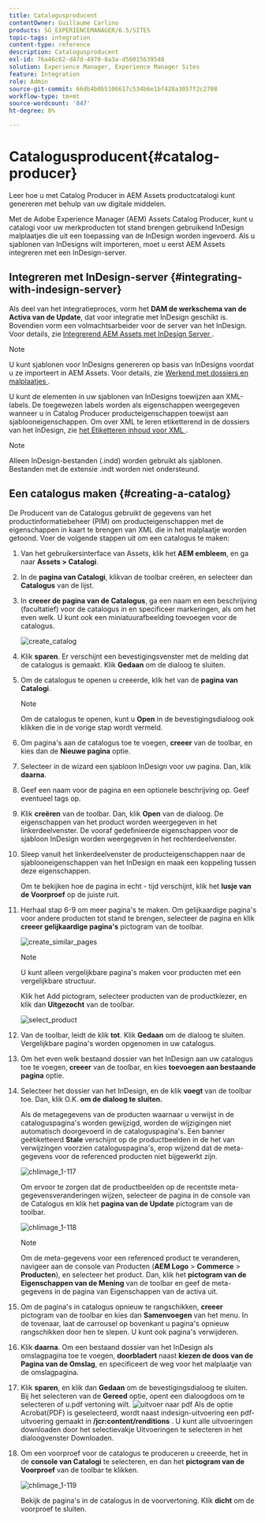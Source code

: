 ```yaml
---
title: Catalogusproducent
contentOwner: Guillaume Carlino
products: SG_EXPERIENCEMANAGER/6.5/SITES
topic-tags: integration
content-type: reference
description: Catalogusproducent
exl-id: 76a46c62-d47d-4970-8a3a-d56015639548
solution: Experience Manager, Experience Manager Sites
feature: Integration
role: Admin
source-git-commit: 66db4b0b5106617c534b6e1bf428a3057f2c2708
workflow-type: tm+mt
source-wordcount: '847'
ht-degree: 0%

---
```


# Catalogusproducent{#catalog-producer}

Leer hoe u met Catalog Producer in AEM Assets productcatalogi kunt genereren met behulp van uw digitale middelen.

Met de Adobe Experience Manager (AEM) Assets Catalog Producer, kunt u catalogi voor uw merkproducten tot stand brengen gebruikend InDesign malplaatjes die uit een toepassing van de InDesign worden ingevoerd. Als u sjablonen van InDesigns wilt importeren, moet u eerst AEM Assets integreren met een InDesign-server.

## Integreren met InDesign-server {#integrating-with-indesign-server}

Als deel van het integratieproces, vorm het **DAM de werkschema van de Activa van de Update**, dat voor integratie met InDesign geschikt is. Bovendien vorm een volmachtsarbeider voor de server van het InDesign. Voor details, zie [ Integrerend AEM Assets met InDesign Server ](/help/assets/indesign.md).

>[!NOTE]
>
>U kunt sjablonen voor InDesigns genereren op basis van InDesigns voordat u ze importeert in AEM Assets. Voor details, zie [ Werkend met dossiers en malplaatjes ](https://helpx.adobe.com/indesign/using/files-templates.html).
>
>U kunt de elementen in uw sjablonen van InDesigns toewijzen aan XML-labels. De toegewezen labels worden als eigenschappen weergegeven wanneer u in Catalog Producer producteigenschappen toewijst aan sjablooneigenschappen. Om over XML te leren etiketterend in de dossiers van het InDesign, zie [ het Etiketteren inhoud voor XML ](https://helpx.adobe.com/indesign/using/tagging-content-xml.html).

>[!NOTE]
>
>Alleen InDesign-bestanden (.indd) worden gebruikt als sjablonen. Bestanden met de extensie .indt worden niet ondersteund.

## Een catalogus maken {#creating-a-catalog}

De Producent van de Catalogus gebruikt de gegevens van het productinformatiebeheer (PIM) om producteigenschappen met de eigenschappen in kaart te brengen van XML die in het malplaatje worden getoond. Voer de volgende stappen uit om een catalogus te maken:

1. Van het gebruikersinterface van Assets, klik het **AEM embleem**, en ga naar **Assets > Catalogi**.
1. In de **pagina van Catalogi**, klik **&#x200B;**&#x200B;van de toolbar creëren, en selecteer dan **Catalogus** van de lijst.
1. In **creeer de pagina van de Catalogus**, ga een naam en een beschrijving (facultatief) voor de catalogus in en specificeer markeringen, als om het even welk. U kunt ook een miniatuurafbeelding toevoegen voor de catalogus.

   ![ create_catalog ](assets/create_catalog.png)

1. Klik **sparen**. Er verschijnt een bevestigingsvenster met de melding dat de catalogus is gemaakt. Klik **Gedaan** om de dialoog te sluiten.
1. Om de catalogus te openen u creeerde, klik het van de **pagina van Catalogi**.

   >[!NOTE]
   >
   >Om de catalogus te openen, kunt u **Open** in de bevestigingsdialoog ook klikken die in de vorige stap wordt vermeld.

1. Om pagina&#39;s aan de catalogus toe te voegen, **creeer** van de toolbar, en kies dan de **Nieuwe pagina** optie.
1. Selecteer in de wizard een sjabloon InDesign voor uw pagina. Dan, klik **daarna**.
1. Geef een naam voor de pagina en een optionele beschrijving op. Geef eventueel tags op.
1. Klik **creëren** van de toolbar. Dan, klik **Open** van de dialoog. De eigenschappen van het product worden weergegeven in het linkerdeelvenster. De vooraf gedefinieerde eigenschappen voor de sjabloon InDesign worden weergegeven in het rechterdeelvenster.
1. Sleep vanuit het linkerdeelvenster de producteigenschappen naar de sjablooneigenschappen van het InDesign en maak een koppeling tussen deze eigenschappen.

   Om te bekijken hoe de pagina in echt - tijd verschijnt, klik het **lusje van de Voorproef** op de juiste ruit.

1. Herhaal stap 6-9 om meer pagina&#39;s te maken. Om gelijkaardige pagina&#39;s voor andere producten tot stand te brengen, selecteer de pagina en klik **creeer gelijkaardige pagina&#39;s** pictogram van de toolbar.

   ![ create_similar_pages ](assets/create_similar_pages.png)

   >[!NOTE]
   >
   >U kunt alleen vergelijkbare pagina&#39;s maken voor producten met een vergelijkbare structuur.

   Klik het Add pictogram, selecteer producten van de productkiezer, en klik dan **Uitgezocht** van de toolbar.

   ![ select_product ](assets/select_product.png)

1. Van de toolbar, leidt de klik **tot**. Klik **Gedaan** om de dialoog te sluiten. Vergelijkbare pagina&#39;s worden opgenomen in uw catalogus.
1. Om het even welk bestaand dossier van het InDesign aan uw catalogus toe te voegen, **creeer** van de toolbar, en kies **toevoegen aan bestaande pagina** optie.
1. Selecteer het dossier van het InDesign, en de klik **voegt** van de toolbar toe. Dan, klik O.K. **om de dialoog te sluiten.**

   Als de metagegevens van de producten waarnaar u verwijst in de cataloguspagina&#39;s worden gewijzigd, worden de wijzigingen niet automatisch doorgevoerd in de cataloguspagina&#39;s. Een banner geëtiketteerd **Stale** verschijnt op de productbeelden in de het van verwijzingen voorzien cataloguspagina&#39;s, erop wijzend dat de meta-gegevens voor de referenced producten niet bijgewerkt zijn.

   ![ chlimage_1-117 ](assets/chlimage_1-117a.png)

   Om ervoor te zorgen dat de productbeelden op de recentste meta-gegevensveranderingen wijzen, selecteer de pagina in de console van de Catalogus en klik het **pagina van de Update** pictogram van de toolbar.

   ![ chlimage_1-118 ](assets/chlimage_1-118a.png)

   >[!NOTE]
   >
   >Om de meta-gegevens voor een referenced product te veranderen, navigeer aan de console van Producten (**AEM Logo** > **Commerce** > **Producten**), en selecteer het product. Dan, klik het **pictogram van de Eigenschappen van de Mening** van de toolbar en geef de meta-gegevens in de pagina van Eigenschappen van de activa uit.

1. Om de pagina&#39;s in catalogus opnieuw te rangschikken, **creeer** pictogram van de toolbar en kies dan **Samenvoegen** van het menu. In de tovenaar, laat de carrousel op bovenkant u pagina&#39;s opnieuw rangschikken door hen te slepen. U kunt ook pagina&#39;s verwijderen.

1. Klik **daarna**. Om een bestaand dossier van het InDesign als omslagpagina toe te voegen, **doorbladert** naast **kiezen de doos van de Pagina van de Omslag**, en specificeert de weg voor het malplaatje van de omslagpagina.
1. Klik **sparen**, en klik dan **Gedaan** om de bevestigingsdialoog te sluiten.
Bij het selecteren van de **Gereed** optie, opent een dialoogdoos om te selecteren of u.pdf vertoning wilt.
   ![ uitvoer naar pdf ](assets/CatalogPDF.png)
Als de optie Acrobat(PDF) is geselecteerd, wordt naast indesign-uitvoering een pdf-uitvoering gemaakt in **/jcr:content/renditions** . U kunt alle uitvoeringen downloaden door het selectievakje Uitvoeringen te selecteren in het dialoogvenster Downloaden.

1. Om een voorproef voor de catalogus te produceren u creeerde, het in de **console van Catalogi** te selecteren, en dan het **pictogram van de Voorproef** van de toolbar te klikken.

   ![ chlimage_1-119 ](assets/chlimage_1-119a.png)

   Bekijk de pagina&#39;s in de catalogus in de voorvertoning. Klik **dicht** om de voorproef te sluiten.
